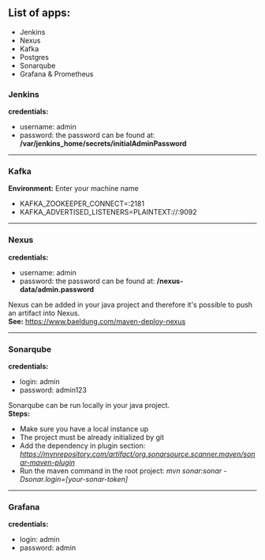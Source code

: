 ## List of apps:
   - Jenkins
   - Nexus
   - Kafka
   - Postgres
   - Sonarqube
   - Grafana & Prometheus


### Jenkins
**credentials:**
   - username: admin 
   - password: the password can be found at: **/var/jenkins_home/secrets/initialAdminPassword**

___

### Kafka
**Environment:**
Enter your machine name
   - KAFKA_ZOOKEEPER_CONNECT=<your-machine-name>:2181
   - KAFKA_ADVERTISED_LISTENERS=PLAINTEXT://<your-machine-name>:9092

___

### Nexus
**credentials:**
   - username: admin
   - password: the password can be found at: **/nexus-data/admin.password**
   
Nexus can be added in your java project and therefore it's possible to push an artifact into Nexus.<br>
**See:** https://www.baeldung.com/maven-deploy-nexus

___

### Sonarqube
**credentials:**
   - login: admin
   - password: admin123

Sonarqube can be run locally in your java project.<br>
**Steps:**
   - Make sure you have a local instance up
   - The project must be already initialized by git
   - Add the dependency in plugin section: *https://mvnrepository.com/artifact/org.sonarsource.scanner.maven/sonar-maven-plugin*
   - Run the maven command in the root project: *mvn sonar:sonar -Dsonar.login=[your-sonar-token]*

___

### Grafana
**credentials:**
   - login: admin
   - password: admin